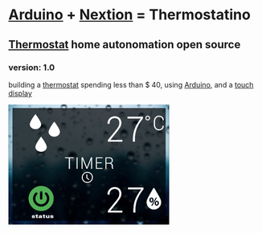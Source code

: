 #  [Arduino](https://www.arduino.cc/) + [Nextion](http://www.itead.cc/nextion-nx3224t024.html) = Thermostatino
## [Thermostat](https://en.wikipedia.org/wiki/Thermostat) home autonomation open source
### version: 1.0 <br>

building a [thermostat](https://en.wikipedia.org/wiki/Thermostat) spending less than $ 40, using [Arduino](https://www.arduino.cc/), and a [touch display](http://www.itead.cc/nextion-nx3224t024.html)

[![Thermostatino](docs/screen-shot.png)](https://youtu.be/FySXHoT1fyA)